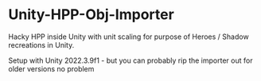 # Unity-HPP-Obj-Importer
Hacky HPP inside Unity with unit scaling for purpose of Heroes / Shadow recreations in Unity.

Setup with Unity 2022.3.9f1 - but you can probably rip the importer out for older versions no problem